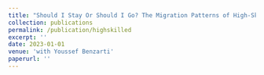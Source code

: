 ```yaml
---
title: "Should I Stay Or Should I Go? The Migration Patterns of High-Skilled Workers: Evidence From Alumni Databases"
collection: publications
permalink: /publication/highskilled
excerpt: ''
date: 2023-01-01
venue: 'with Youssef Benzarti'
paperurl: ''
---
```

